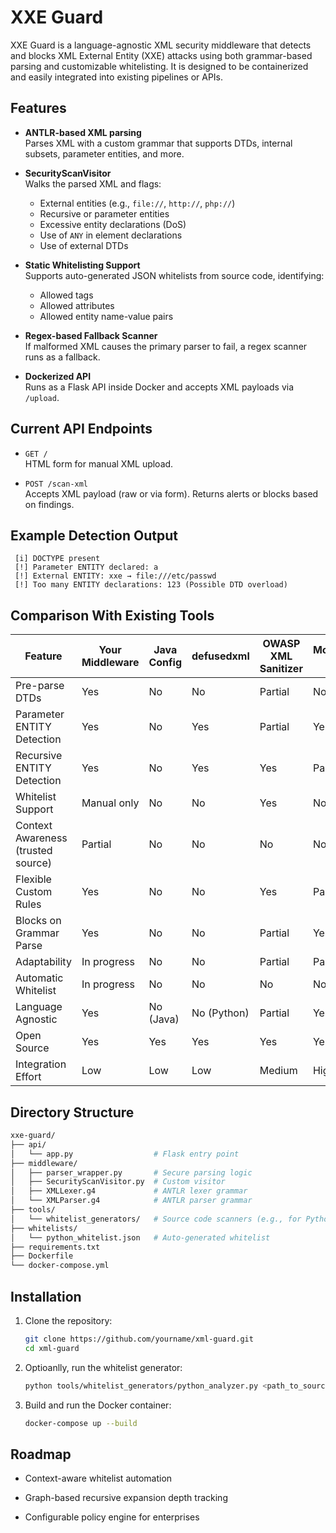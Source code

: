 
# XXE Guard

XXE Guard is a language-agnostic XML security middleware that detects and blocks XML External Entity (XXE) attacks using both grammar-based parsing and customizable whitelisting. It is designed to be containerized and easily integrated into existing pipelines or APIs.

## Features

- **ANTLR-based XML parsing**  
  Parses XML with a custom grammar that supports DTDs, internal subsets, parameter entities, and more.

- **SecurityScanVisitor**  
  Walks the parsed XML and flags:
  - External entities (e.g., `file://`, `http://`, `php://`)
  - Recursive or parameter entities
  - Excessive entity declarations (DoS)
  - Use of `ANY` in element declarations
  - Use of external DTDs

- **Static Whitelisting Support**  
  Supports auto-generated JSON whitelists from source code, identifying:
  - Allowed tags
  - Allowed attributes
  - Allowed entity name-value pairs

- **Regex-based Fallback Scanner**  
  If malformed XML causes the primary parser to fail, a regex scanner runs as a fallback.

- **Dockerized API**  
  Runs as a Flask API inside Docker and accepts XML payloads via `/upload`.

## Current API Endpoints

- `GET /`  
  HTML form for manual XML upload.

- `POST /scan-xml`  
  Accepts XML payload (raw or via form). Returns alerts or blocks based on findings.

## Example Detection Output

   ```less
    [i] DOCTYPE present  
    [!] Parameter ENTITY declared: a  
    [!] External ENTITY: xxe → file:///etc/passwd  
    [!] Too many ENTITY declarations: 123 (Possible DTD overload)  

   ```

## Comparison With Existing Tools

| Feature                              | Your Middleware | Java Config | defusedxml | OWASP XML Sanitizer | ModSecurity WAF | Go (encoding/xml) |
|-------------------------------------|------------------|-------------|-------------|----------------------|------------------|--------------------|
| Pre-parse DTDs                      | Yes              | No          | No          | Partial              | No               | No (blocks entirely) |
| Parameter ENTITY Detection          | Yes              | No          | Yes         | Partial              | Yes              | No (blocks entirely) |
| Recursive ENTITY Detection          | Yes              | No          | Yes         | Yes                  | Partial          | No (blocks entirely) |
| Whitelist Support                   | Manual only      | No          | No          | Yes                  | No               | No                 |
| Context Awareness (trusted source)  | Partial          | No          | No          | No                   | No               | No                 |
| Flexible Custom Rules               | Yes              | No          | No          | Yes                  | Partial          | No                 |
| Blocks on Grammar Parse             | Yes              | No          | No          | Partial              | Yes              | Yes                |
| Adaptability                        | In progress      | No          | No          | Partial              | Partial          | No                 |
| Automatic Whitelist                 | In progress      | No          | No          | No                   | No               | No                 |
| Language Agnostic                   | Yes              | No (Java)   | No (Python) | Partial              | Yes              | Yes (Go)           |
| Open Source                         | Yes              | Yes         | Yes         | Yes                  | Yes              | Yes                |
| Integration Effort                  | Low              | Low         | Low         | Medium               | High             | Low                |

## Directory Structure
```bash
xxe-guard/
├── api/
│   └── app.py                  # Flask entry point
├── middleware/
│   ├── parser_wrapper.py       # Secure parsing logic
│   ├── SecurityScanVisitor.py  # Custom visitor
│   ├── XMLLexer.g4             # ANTLR lexer grammar
│   └── XMLParser.g4            # ANTLR parser grammar
├── tools/
│   └── whitelist_generators/   # Source code scanners (e.g., for Python)
├── whitelists/
│   └── python_whitelist.json   # Auto-generated whitelist
├── requirements.txt
├── Dockerfile
└── docker-compose.yml
```

## Installation

1. Clone the repository:
   ```bash
   git clone https://github.com/yourname/xml-guard.git
   cd xml-guard

    ```
2. Optioanlly, run the whitelist generator:
    ```bash
    python tools/whitelist_generators/python_analyzer.py <path_to_source_code>
    ```

3. Build and run the Docker container:
    ```bash
    docker-compose up --build
    ```

## Roadmap

- Context-aware whitelist automation

- Graph-based recursive expansion depth tracking

- Configurable policy engine for enterprises

